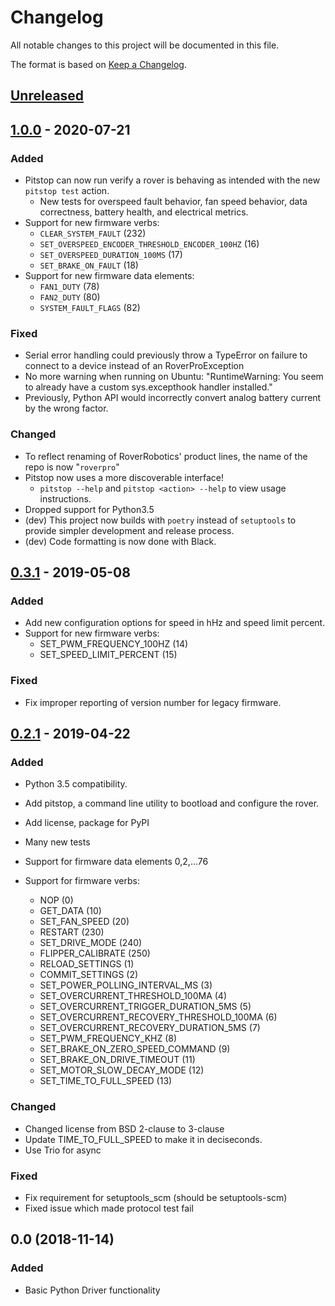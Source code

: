 # Changelog

All notable changes to this project will be documented in this file.

The format is based on [Keep a Changelog](https://keepachangelog.com/en/1.0.0/).

## [Unreleased][unreleased]

## [1.0.0][1.0.0] - 2020-07-21

### Added

- Pitstop can now run verify a rover is behaving as intended with the new `pitstop test` action.
  - New tests for overspeed fault behavior, fan speed behavior, data correctness, battery health, and electrical metrics.
- Support for new firmware verbs:
  - `CLEAR_SYSTEM_FAULT` (232)
  - `SET_OVERSPEED_ENCODER_THRESHOLD_ENCODER_100HZ` (16)
  - `SET_OVERSPEED_DURATION_100MS` (17)
  - `SET_BRAKE_ON_FAULT` (18)
- Support for new firmware data elements:
  - `FAN1_DUTY` (78)
  - `FAN2_DUTY` (80)
  - `SYSTEM_FAULT_FLAGS` (82)

### Fixed

- Serial error handling could previously throw a TypeError on failure to connect to a device instead of an RoverProException
- No more warning when running on Ubuntu: "RuntimeWarning: You seem to already have a custom sys.excepthook handler installed."
- Previously, Python API would incorrectly convert analog battery current by the wrong factor.

### Changed

- To reflect renaming of RoverRobotics' product lines, the name of the repo is now "`roverpro`"
- Pitstop now uses a more discoverable interface!
  - `pitstop --help` and `pitstop <action> --help` to view usage instructions.
- Dropped support for Python3.5
- (dev) This project now builds with `poetry` instead of `setuptools` to provide simpler development and release process.
- (dev) Code formatting is now done with Black.

## [0.3.1][0.3.1] - 2019-05-08

### Added

- Add new configuration options for speed in hHz and speed limit
  percent.
- Support for new firmware verbs:
  - SET_PWM_FREQUENCY_100HZ (14)
  - SET_SPEED_LIMIT_PERCENT (15)

### Fixed

- Fix improper reporting of version number for legacy firmware.

## [0.2.1][0.2.1] - 2019-04-22

### Added

- Python 3.5 compatibility.

- Add pitstop, a command line utility to bootload and configure the rover.

- Add license, package for PyPI

- Many new tests

- Support for firmware data elements 0,2,...76

- Support for firmware verbs:
  - NOP (0)
  - GET_DATA (10)
  - SET_FAN_SPEED (20)
  - RESTART (230)
  - SET_DRIVE_MODE (240)
  - FLIPPER_CALIBRATE (250)
  - RELOAD_SETTINGS (1)
  - COMMIT_SETTINGS (2)
  - SET_POWER_POLLING_INTERVAL_MS (3)
  - SET_OVERCURRENT_THRESHOLD_100MA (4)
  - SET_OVERCURRENT_TRIGGER_DURATION_5MS (5)
  - SET_OVERCURRENT_RECOVERY_THRESHOLD_100MA (6)
  - SET_OVERCURRENT_RECOVERY_DURATION_5MS (7)
  - SET_PWM_FREQUENCY_KHZ (8)
  - SET_BRAKE_ON_ZERO_SPEED_COMMAND (9)
  - SET_BRAKE_ON_DRIVE_TIMEOUT (11)
  - SET_MOTOR_SLOW_DECAY_MODE (12)
  - SET_TIME_TO_FULL_SPEED (13)

### Changed

- Changed license from BSD 2-clause to 3-clause
- Update TIME_TO_FULL_SPEED to make it in deciseconds.
- Use Trio for async

### Fixed

- Fix requirement for setuptools_scm (should be setuptools-scm)
- Fixed issue which made protocol test fail

## 0.0 (2018-11-14)

### Added

- Basic Python Driver functionality

[unreleased]: https://github.com/olivierlacan/keep-a-changelog/compare/1.0.0...HEAD
[1.0.0]: https://github.com/RoverRobotics/roverpro-python/compare/0.3.1...1.0.0
[0.3.1]: https://github.com/RoverRobotics/roverpro-python/compare/0.2.1...0.3.1
[0.2.1]: https://github.com/RoverRobotics/roverpro-python/compare/0.0...0.2.1
